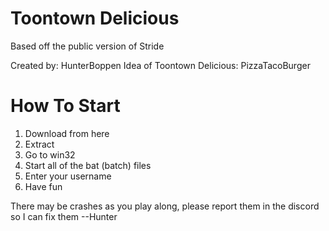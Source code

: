 # Toontown Delicious
 Based off the public version of Stride
 
 Created by:
 HunterBoppen
 Idea of Toontown Delicious:
 PizzaTacoBurger
 
 # How To Start
 1. Download from here
 2. Extract
 3. Go to win32
 4. Start all of the bat (batch) files
 5. Enter your username
 6. Have fun

There may be crashes as you play along, please report them in the discord so I can fix them --Hunter
